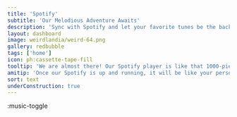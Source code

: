 ```yaml
---
title: 'Spotify'
subtitle: 'Our Melodious Adventure Awaits'
description: 'Sync with Spotify and let your favorite tunes be the background score to your creative journey!'
layout: dashboard
image: weirdlandia/weird-64.png
gallery: redbubble
tags: ['home']
icon: ph:cassette-tape-fill
tooltip: 'We are almost there! Our Spotify player is like that 1000-piece puzzle with just one piece missing. Bear with us as we find that last piece to complete the melody!'
amitip: 'Once our Spotify is up and running, it will be like your personal DJ for creativity. Prepare your playlists!'
sort: text
underConstruction: true
---
```


:music-toggle
